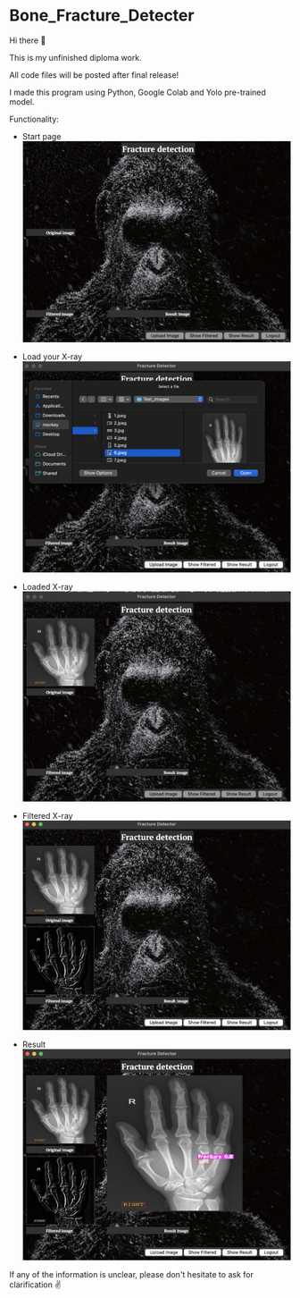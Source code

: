 # Bone_Fracture_Detecter

Hi there 👋 

This is my unfinished diploma work.

All code files will be posted after final release!

I made this program using Python, Google Colab and Yolo pre-trained model.

Functionality:

 - Start page
 ![Registration](https://github.com/MilitaryGuineaPig/bone_Fracture_Detecter/blob/main/ReadMeImages/Start_Page.png)
 
 - Load your X-ray
 ![Registration](https://github.com/MilitaryGuineaPig/bone_Fracture_Detecter/blob/main/ReadMeImages/Upload_Image.png)
 
  - Loaded X-ray
 ![Registration](https://github.com/MilitaryGuineaPig/bone_Fracture_Detecter/blob/main/ReadMeImages/Uploaded_Image.png)
 
  - Filtered X-ray
 ![Registration](https://github.com/MilitaryGuineaPig/bone_Fracture_Detecter/blob/main/ReadMeImages/Filtered_Image.png)
 
  - Result
 ![Registration](https://github.com/MilitaryGuineaPig/bone_Fracture_Detecter/blob/main/ReadMeImages/Result_Image.png)


 If any of the information is unclear, please don't hesitate to ask for clarification ✌️ 

